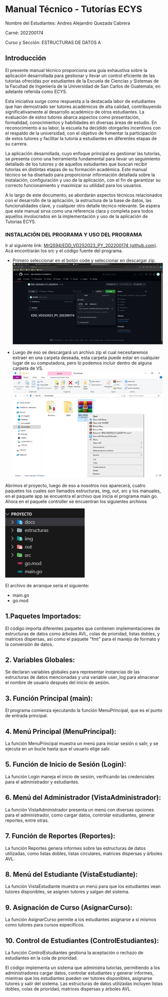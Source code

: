 # Manual Técnico - Tutorías ECYS
Nombre del Estudiantes: Andres Alejandro Quezada Cabrera

Carné: 202200174

Curso y Sección: ESTRUCTURAS DE DATOS A

## Introducción

El presente manual técnico proporciona una guía exhaustiva sobre la aplicación desarrollada para gestionar y llevar un control eficiente de las tutorías ofrecidas por estudiantes de la Escuela de Ciencias y Sistemas de la Facultad de Ingeniería de la Universidad de San Carlos de Guatemala, en adelante referida como ECYS.

Esta iniciativa surge como respuesta a la destacada labor de estudiantes que han demostrado ser tutores académicos de alta calidad, contribuyendo significativamente al desarrollo académico de otros estudiantes. La evaluación de estos tutores abarca aspectos como presentación, formalidad, conocimientos y habilidades en diversas áreas de estudio. En reconocimiento a su labor, la escuela ha decidido otorgarles incentivos con el respaldo de la universidad, con el objetivo de fomentar la participación de estos tutores y facilitar la tutoría a estudiantes en diferentes etapas de su carrera.

La aplicación desarrollada, cuyo enfoque principal es gestionar las tutorías, se presenta como una herramienta fundamental para llevar un seguimiento detallado de los tutores y de aquellos estudiantes que buscan recibir tutorías en distintas etapas de su formación académica. Este manual técnico se ha diseñado para proporcionar información detallada sobre la instalación, configuración y uso de la aplicación, con el fin de garantizar su correcto funcionamiento y maximizar su utilidad para los usuarios.

A lo largo de este documento, se abordarán aspectos técnicos relacionados con el desarrollo de la aplicación, la estructura de la base de datos, las funcionalidades clave, y cualquier otro detalle técnico relevante. Se espera que este manual sirva como una referencia clara y completa para todos aquellos involucrados en la implementación y uso de la aplicación de Tutorías ECYS.

### INSTALACIÓN DEL PROGRAMA Y USO DEL PROGRAMA
Ir al siguiente link: [MrQS94/EDD_VD2S2023_PY_202200174 (github.com)](https://github.com/MrQS94/EDD_VD2S2023_PY_202200174/). Acá encontrarán los src y el código fuente del programa.
 - Primero seleccionar en el botón code y seleccionar en descargar zip.
![Lenguajes](../img/github.png)

 - Luego de eso se descargará un archivo zip el cual necesitaremos extraer en una carpeta deseada, esta carpeta puede estar en cualquier lugar de su computadora, pero lo podemos incluir dentro de alguna carpeta de VS.
![Lenguajes](../img/archive.png)

Abrimos el proyecto, luego de eso a nosotros nos aparecerá, cuatro paquetes los cuales son llamados estructuras, img, out, src y los manuales, en el paquete app se encuentra el archivo que inicia el programa main.go.
Ahora en el paquete controller se encuentran los siguientes archivos

![Lenguajes](../img/controller.png)

El archivo de arranque sería el siguiente:
 - main.go
 - go.mod


## 1.Paquetes Importados:
El código importa diferentes paquetes que contienen implementaciones de estructuras de datos como árboles AVL, colas de prioridad, listas dobles, y matrices dispersas, así como el paquete "fmt" para el manejo de formato y la conversión de datos.

## 2. Variables Globales:
Se declaran variables globales para representar instancias de las estructuras de datos mencionadas y una variable user_log para almacenar el nombre de usuario después del inicio de sesión.

## 3. Función Principal (main):
El programa comienza ejecutando la función MenuPrincipal, que es el punto de entrada principal.

## 4. Menú Principal (MenuPrincipal):
La función MenuPrincipal muestra un menú para iniciar sesión o salir, y se ejecuta en un bucle hasta que el usuario elige salir.

## 5. Función de Inicio de Sesión (Login):
La función Login maneja el inicio de sesión, verificando las credenciales para el administrador y estudiantes.

## 6. Menú del Administrador (VistaAdministrador):
La función VistaAdministrador presenta un menú con diversas opciones para el administrador, como cargar datos, controlar estudiantes, generar reportes, entre otras.

## 7. Función de Reportes (Reportes):
La función Reportes genera informes sobre las estructuras de datos utilizadas, como listas dobles, listas circulares, matrices dispersas y árboles AVL.

## 8. Menú del Estudiante (VistaEstudiante):
La función VistaEstudiante muestra un menú para que los estudiantes vean tutores disponibles, se asignen tutores y salgan del sistema.

## 9. Asignación de Curso (AsignarCurso):
La función AsignarCurso permite a los estudiantes asignarse a sí mismos como tutores para cursos específicos.

## 10. Control de Estudiantes (ControlEstudiantes):
La función ControlEstudiantes gestiona la aceptación o rechazo de estudiantes en la cola de prioridad.

El código implementa un sistema que administra tutorías, permitiendo a los administradores cargar datos, controlar estudiantes y generar informes, mientras que los estudiantes pueden ver tutores disponibles, asignarse tutores y salir del sistema. Las estructuras de datos utilizadas incluyen listas dobles, colas de prioridad, matrices dispersas y árboles AVL.